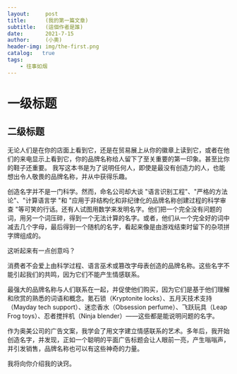 ```yaml
---
layout:     post
title:      (我的第一篇文章)
subtitle:   (這個作者是誰)
date:       2021-7-15
author:     (小奧)
header-img: img/the-first.png
catalog:   true
tags:
    - 往事如烟
---
```

# 一级标题
## 二级标题
无论人们是在你的店面上看到它，还是在贸易展上从你的徽章上读到它，或者在他们的来电显示上看到它，你的品牌名称给人留下了至关重要的第一印象。甚至比你的鞋子还重要。
我写这本书是为了说明任何人，即使是最没有创造力的人，也能想出令人敬畏的品牌名称，并从中获得乐趣。

创造名字并不是一门科学。然而，命名公司却大谈 "语言识别工程"、"严格的方法论"、"计算语言学 "和 "应用于非结构化和非纪律化的品牌名称创建过程的科学审查 "等可笑的行话。还有人试图用数学来发明名字。他们把一个完全没有问题的词，用另一个词压碎，得到一个无法计算的名字。或者，他们从一个完全好的词中减去几个字母，最后得到一个随机的名字，看起来像是由游戏结束时留下的杂项拼字牌组成的。

这听起来有一点创意吗？

消费者不会爱上由科学过程、语言巫术或篡改字母表创造的品牌名称。这些名字不能引起我们的共鸣，因为它们不能产生情感联系。

最强大的品牌名称与人们联系在一起，并促使他们购买，因为它们是基于他们理解和欣赏的熟悉的词语和概念。氪石锁（Kryptonite locks）、五月天技术支持（Mayday tech support）、迷恋香水（Obsession perfume）、飞跃玩具（Leap Frog toys）、忍者搅拌机（Ninja blender）——这些都是能说明问题的名字。

作为奥美公司的广告文案，我学会了用文字建立情感联系的艺术。多年后，我开始创造名字，并发现，正如一个聪明的平面广告标题会让人眼前一亮，产生嗡嗡声，并引发销售，品牌名称也可以有这些神奇的力量。

我将向你介绍我的诀窍。
